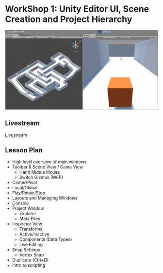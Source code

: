 # WorkShop 1: Unity Editor UI, Scene Creation and Project Hierarchy
![](CubeQuest.gif)
## Livestream
[Livestream](https://www.facebook.com/gamedevnl/videos/764420013898522/?__xts__[0]=68.ARDIcp_pvSkntFeFHGddsKz-ZfH8dAmkTE5_97gFK2Bq19_mmJy7uC_V2_IxO_GuQiAqQeGvajRbHAkjXIHXDjVETYV274ZEv7HJU9wInok9psp_C01pLWEAHiqn-_46wm1cEUfWrsra0jc3--mAZkapArXQPDTXSesH5xVBFx79lvIfPlCqfwrYJsXOBQgLDTC7FyRB27TfT9Lgm2SY7QKwWX0YD21mmYCqyHkh9O0&__tn__=-R)

## Lesson Plan
* High level overview of main windows
* Toolbar & Scene View / Game View
  * Hand Middle Mouse
  * Switch Gizmos (WER)
* Center/Pivot
* Local/Global
* Play/Pause/Stop
* Layouts and Managing Windows
* Console
* Project Window
  * Explorer
  * Meta Files
* Inspector View
  * Transforms
  * Active/Inactive
  * Components (Data Types)
  * Live Editing
* Snap Settings
  * Vertex Snap
* Duplicate (Ctrl+D)
* Intro to scripting
